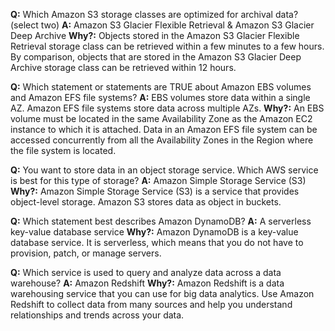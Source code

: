 **Q:** Which Amazon S3 storage classes are optimized for archival data? (select two)
**A:** Amazon S3 Glacier Flexible Retrieval & Amazon S3 Glacier Deep Archive
**Why?:** Objects stored in the Amazon S3 Glacier Flexible Retrieval storage class can be retrieved within a few minutes to a few hours. By comparison, objects that are stored in the Amazon S3 Glacier Deep Archive storage class can be retrieved within 12 hours.

**Q:** Which statement or statements are TRUE about Amazon EBS volumes and Amazon EFS file systems?
**A:** EBS volumes store data within a single AZ. Amazon EFS file systems store data across multiple AZs.
**Why?:** An EBS volume must be located in the same Availability Zone as the Amazon EC2 instance to which it is attached.
Data in an Amazon EFS file system can be accessed concurrently from all the Availability Zones in the Region where the file system is located.

**Q:** You want to store data in an object storage service. Which AWS service is best for this type of storage?
**A:** Amazon Simple Storage Service (S3)
**Why?:** Amazon Simple Storage Service (S3) is a service that provides object-level storage. Amazon S3 stores data as object in buckets.

**Q:** Which statement best describes Amazon DynamoDB?
**A:** A serverless key-value database service
**Why?:** Amazon DynamoDB is a key-value database service. It is serverless, which means that you do not have to provision, patch, or manage servers.

**Q:** Which service is used to query and analyze data across a data warehouse?
**A:** Amazon Redshift
**Why?:** Amazon Redshift is a data warehousing service that you can use for big data analytics. Use Amazon Redshift to collect data from many sources and help you understand relationships and trends across your data.

